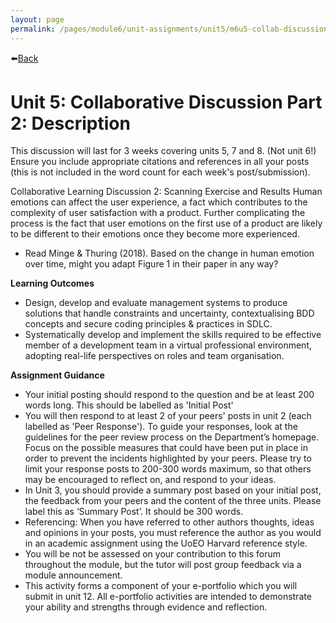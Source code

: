 ```yaml
---
layout: page
permalink: /pages/module6/unit-assignments/unit5/m6u5-collab-discussion-description.html
---
```


⬅️[Back](/pages/module6/unit-assignments/unit5/m6u5.html)

# Unit 5: Collaborative Discussion Part 2: Description

This discussion will last for 3 weeks covering units 5, 7 and 8. (Not unit 6!)  Ensure you include appropriate citations and references in all your posts (this is not included in the word count for each week's post/submission).

Collaborative Learning Discussion 2: Scanning Exercise and Results
Human emotions can affect the user experience, a fact which contributes to the complexity of user satisfaction with a product. Further complicating the process is the fact that user emotions on the first use of a product are likely to be different to their emotions once they become more experienced. 

- Read Minge & Thuring (2018). Based on the change in human emotion over time, might you adapt Figure 1 in their paper in any way?

**Learning Outcomes**
- Design, develop and evaluate management systems to produce solutions that handle constraints and uncertainty, contextualising BDD concepts and secure coding principles & practices in SDLC.
- Systematically develop and implement the skills required to be effective member of a development team in a virtual professional environment, adopting real-life perspectives on roles and team organisation.

**Assignment Guidance**
- Your initial posting should respond to the question and be at least 200 words long.  This should be labelled as 'Initial Post'
- You will then respond to at least 2 of your peers' posts in unit 2 (each labelled as 'Peer Response').  To guide your responses, look at the guidelines for the peer review process on the Department’s homepage. Focus on the possible measures that could have been put in place in order to prevent the incidents highlighted by your peers.  Please try to limit your response posts to 200-300 words maximum, so that others may be encouraged to reflect on, and respond to your ideas. 
- In Unit 3, you should provide a summary post based on your initial post, the feedback from your peers and the content of the three units. Please label this as ‘Summary Post’. It should be 300 words.
- Referencing: When you have referred to other authors thoughts, ideas and opinions in your posts, you must reference the author as you would in an academic assignment using the UoEO Harvard reference style.
- You will be not be assessed on your contribution to this forum throughout the module, but the tutor will post group feedback via a module announcement.
- This activity forms a component of your e-portfolio which you will submit in unit 12. All e-portfolio activities are intended to demonstrate your ability and strengths through evidence and reflection.
